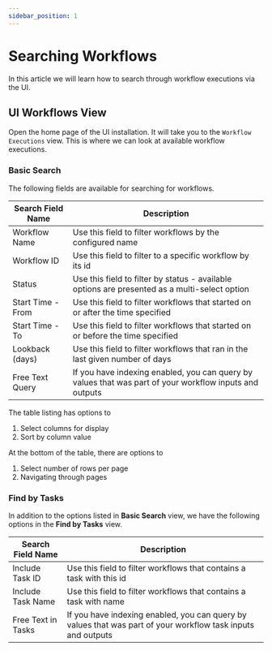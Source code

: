 ```yaml
---
sidebar_position: 1
---
```


# Searching Workflows

In this article we will learn how to search through workflow executions via the UI.

## UI Workflows View

Open the home page of the UI installation. It will take you to the `Workflow Executions` view. This is where we can look
at available workflow executions.

### Basic Search

The following fields are available for searching for workflows.

| Search Field Name | Description                                                                                             |
|-------------------|---------------------------------------------------------------------------------------------------------|
| Workflow Name     | Use this field to filter workflows by the configured name                                               |
| Workflow ID       | Use this field to filter to a specific workflow by its id                                               |
| Status            | Use this field to filter by status - available options are presented as a multi-select option           |
| Start Time - From | Use this field to filter workflows that started on or after the time specified                          |
| Start Time - To   | Use this field to filter workflows that started on or before the time specified                         |
| Lookback (days)   | Use this field to filter workflows that ran in the last given number of days                            |
| Free Text Query   | If you have indexing enabled, you can query by values that was part of your workflow inputs and outputs |

The table listing has options to
1. Select columns for display
2. Sort by column value

At the bottom of the table, there are options to
1. Select number of rows per page
2. Navigating through pages

### Find by Tasks

In addition to the options listed in **Basic Search** view, we have the following options in the **Find by Tasks** view.

| Search Field Name  | Description                                                                                                  |
|--------------------|--------------------------------------------------------------------------------------------------------------|
| Include Task ID    | Use this field to filter workflows that contains a task with this id                                         |
| Include Task Name  | Use this field to filter workflows that contains a task with name                                            |
| Free Text in Tasks | If you have indexing enabled, you can query by values that was part of your workflow task inputs and outputs |

